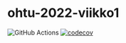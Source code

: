 # ohtu-2022-viikko1

![GitHub Actions](https://github.com/NooraKemp/ohtu-2022-viikko1/workflows/CI/badge.svg)
[![codecov](https://codecov.io/gh/NooraKemp/ohtu-2022-viikko1/branch/main/graph/badge.svg?token=C553FPQRBO)](https://codecov.io/gh/NooraKemp/ohtu-2022-viikko1)
